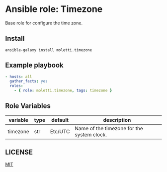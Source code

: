 Ansible role: Timezone
=========

Base role for configure the time zone.

Install
------------
```
ansible-galaxy install moletti.timezone
```

Example playbook
------------
```yaml
- hosts: all
  gather_facts: yes
  roles:
    - { role: moletti.timezone, tags: timezone }
```

Role Variables
--------------
|  variable    | type   | default | description                                   |
|--------------|--------|---------|-----------------------------------------------|
| timezone     | str    | Etc/UTC | Name of the timezone for the system clock.    |


LICENSE
-------
[MIT](/LICENSE)